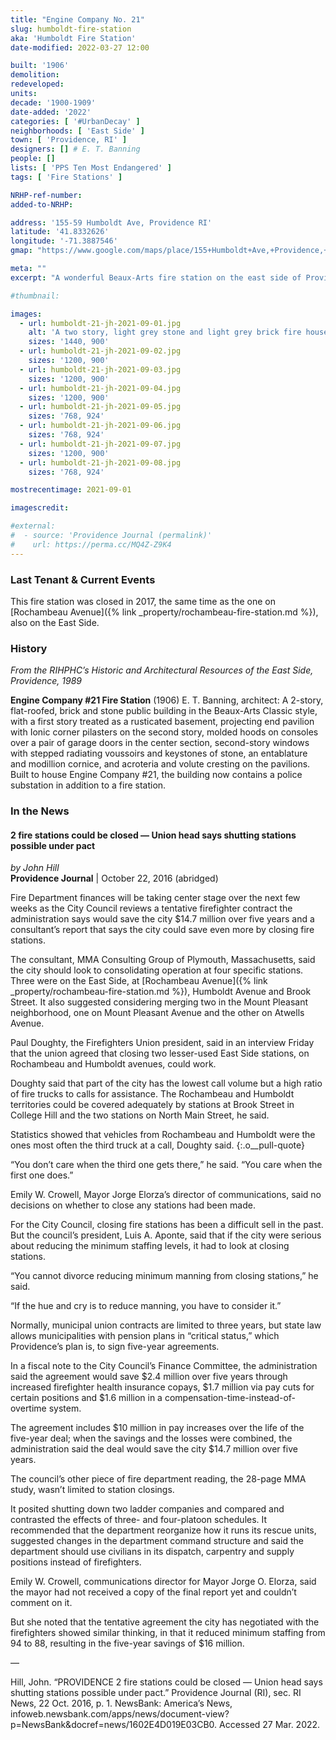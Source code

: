 ```yaml
---
title: "Engine Company No. 21"
slug: humboldt-fire-station
aka: 'Humboldt Fire Station'
date-modified: 2022-03-27 12:00

built: '1906'
demolition:
redeveloped:
units:
decade: '1900-1909'
date-added: '2022'
categories: [ '#UrbanDecay' ]
neighborhoods: [ 'East Side' ]
town: [ 'Providence, RI' ]
designers: [] # E. T. Banning
people: []
lists: [ 'PPS Ten Most Endangered' ]
tags: [ 'Fire Stations' ]

NRHP-ref-number:
added-to-NRHP:

address: '155-59 Humboldt Ave, Providence RI'
latitude: '41.8332626'
longitude: '-71.3887546'
gmap: "https://www.google.com/maps/place/155+Humboldt+Ave,+Providence,+RI+02906/@41.8332626,-71.3887546,17z/data=!3m1!4b1!4m5!3m4!1s0x89e4452a418d266b:0xc8ee7f8fc02f4189!8m2!3d41.8332626!4d-71.3865659"

meta: ""
excerpt: "A wonderful Beaux-Arts fire station on the east side of Providence that has been vacant since 2017"

#thumbnail:

images:
  - url: humboldt-21-jh-2021-09-01.jpg
    alt: 'A two story, light grey stone and light grey brick fire house in two symmetrical wings around a central base of two garage door openings. An elaborate copper cornice wraps the roof and featues a few winged details and filagrees.'
    sizes: '1440, 900'
  - url: humboldt-21-jh-2021-09-02.jpg
    sizes: '1200, 900'
  - url: humboldt-21-jh-2021-09-03.jpg
    sizes: '1200, 900'
  - url: humboldt-21-jh-2021-09-04.jpg
    sizes: '1200, 900'
  - url: humboldt-21-jh-2021-09-05.jpg
    sizes: '768, 924'
  - url: humboldt-21-jh-2021-09-06.jpg
    sizes: '768, 924'
  - url: humboldt-21-jh-2021-09-07.jpg
    sizes: '1200, 900'
  - url: humboldt-21-jh-2021-09-08.jpg
    sizes: '768, 924'

mostrecentimage: 2021-09-01

imagescredit:

#external:
#  - source: 'Providence Journal (permalink)'
#    url: https://perma.cc/MQ4Z-Z9K4
---
```


### Last Tenant & Current Events

This fire station was closed in 2017, the same time as the one on [Rochambeau Avenue]({% link _property/rochambeau-fire-station.md %}), also on the East Side. 


### History

_From the RIHPHC’s Historic and Architectural Resources of the East Side, Providence, 1989_

**Engine Company #21 Fire Station** (1906) E. T. Banning, architect: A 2-story, flat-roofed, brick and stone public building in the Beaux-Arts Classic style, with a first story treated as a rusticated basement, projecting end pavilion with Ionic corner pilasters on the second story, molded hoods on consoles over a pair of garage doors in the center section, second-story windows with stepped radiating voussoirs and keystones of stone, an entablature and modillion cornice, and acroteria and volute cresting on the pavilions. Built to house Engine Company #21, the building now contains a police substation in addition to a fire station.


### In the News

#### 2 fire stations could be closed — Union head says shutting stations possible under pact

_by John Hill_  
**Providence Journal** | October 22, 2016 (abridged)

Fire Department finances will be taking center stage over the next few weeks as the City Council reviews a tentative firefighter contract the administration says would save the city $14.7 million over five years and a consultant’s report that says the city could save even more by closing fire stations.

The consultant, MMA Consulting Group of Plymouth, Massachusetts, said the city should look to consolidating operation at four specific stations. Three were on the East Side, at [Rochambeau Avenue]({% link _property/rochambeau-fire-station.md %}), Humboldt Avenue and Brook Street. It also suggested considering merging two in the Mount Pleasant neighborhood, one on Mount Pleasant Avenue and the other on Atwells Avenue.

Paul Doughty, the Firefighters Union president, said in an interview Friday that the union agreed that closing two lesser-used East Side stations, on Rochambeau and Humboldt avenues, could work.

Doughty said that part of the city has the lowest call volume but a high ratio of fire trucks to calls for assistance. The Rochambeau and Humboldt territories could be covered adequately by stations at Brook Street in College Hill and the two stations on North Main Street, he said.

Statistics showed that vehicles from Rochambeau and Humboldt were the ones most often the third truck at a call, Doughty said.
{:.o__pull-quote}

“You don’t care when the third one gets there,” he said. “You care when the first one does.”

Emily W. Crowell, Mayor Jorge Elorza’s director of communications, said no decisions on whether to close any stations had been made.

For the City Council, closing fire stations has been a difficult sell in the past. But the council’s president, Luis A. Aponte, said that if the city were serious about reducing the minimum staffing levels, it had to look at closing stations.

“You cannot divorce reducing minimum manning from closing stations,” he said.

“If the hue and cry is to reduce manning, you have to consider it.”

Normally, municipal union contracts are limited to three years, but state law allows municipalities with pension plans in “critical status,” which Providence’s plan is, to sign five-year agreements.

In a fiscal note to the City Council’s Finance Committee, the administration said the agreement would save $2.4 million over five years through increased firefighter health insurance copays, $1.7 million via pay cuts for certain positions and $1.6 million in a compensation-time-instead-of-overtime system.

The agreement includes $10 million in pay increases over the life of the five-year deal; when the savings and the losses were combined, the administration said the deal would save the city $14.7 million over five years.

The council’s other piece of fire department reading, the 28-page MMA study, wasn’t limited to station closings.

It posited shutting down two ladder companies and compared and contrasted the effects of three- and four-platoon schedules. It recommended that the department reorganize how it runs its rescue units, suggested changes in the department command structure and said the department should use civilians in its dispatch, carpentry and supply positions instead of firefighters.

Emily W. Crowell, communications director for Mayor Jorge O. Elorza, said the mayor had not received a copy of the final report yet and couldn’t comment on it.

But she noted that the tentative agreement the city has negotiated with the firefighters showed similar thinking, in that it reduced minimum staffing from 94 to 88, resulting in the five-year savings of $16 million.

—

Hill, John. “PROVIDENCE 2 fire stations could be closed — Union head says shutting stations possible under pact.” Providence Journal (RI), sec. RI News, 22 Oct. 2016, p. 1. NewsBank: America’s News, infoweb.newsbank.com/apps/news/document-view?p=NewsBank&docref=news/1602E4D019E03CB0. Accessed 27 Mar. 2022.
